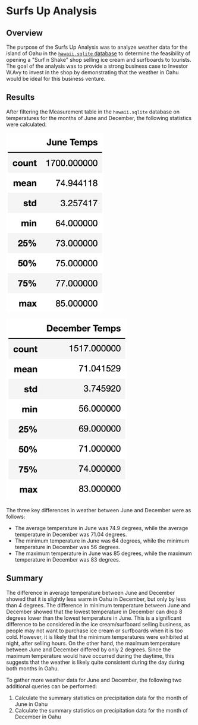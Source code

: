 # Surfs Up Analysis

## Overview
The purpose of the Surfs Up Analysis was to analyze weather data for the island of Oahu in the [`hawaii.sqlite` database](https://github.com/fobordo/surfs_up/blob/main/hawaii.sqlite) to determine the feasibility of opening a "Surf n Shake" shop selling ice cream and surfboards to tourists. The goal of the analysis was to provide a strong business case to Investor W.Avy to invest in the shop by demonstrating that the weather in Oahu would be ideal for this business venture.

## Results
After filtering the Measurement table in the `hawaii.sqlite` database on temperatures for the months of June and December, the following statistics were calculated:

![June Temps Statistics](/Resources/june_temps_statistics.png)

![Dec Temps Statistics](/Resources/dec_temps_statistics.png)

The three key differences in weather between June and December were as follows:
* The average temperature in June was 74.9 degrees, while the average temperature in December was 71.04 degrees. 
* The minimum temperature in June was 64 degrees, while the minimum temperature in December was 56 degrees. 
* The maximum temperature in June was 85 degrees, while the maximum temperature in December was 83 degrees.

## Summary
The difference in average temperature between June and December showed that it is slightly less warm in Oahu in December, but only by less than 4 degrees. The difference in minimum temperature between June and December showed that the lowest temperature in December can drop 8 degrees lower than the lowest temperature in June. This is a significant difference to be considered in the ice cream/surfboard selling business, as people may not want to purchase ice cream or surfboards when it is too cold. However, it is likely that the minimum temperatures were exhibited at night, after selling hours. On the other hand, the maximum temperature between June and December differed by only 2 degrees. Since the maximum temperature would have occurred during the daytime, this suggests that the weather is likely quite consistent during the day during both months in Oahu.

To gather more weather data for June and December, the following two additional queries can be performed:
1. Calculate the summary statistics on precipitation data for the month of June in Oahu
2. Calculate the summary statistics on precipitation data for the month of December in Oahu